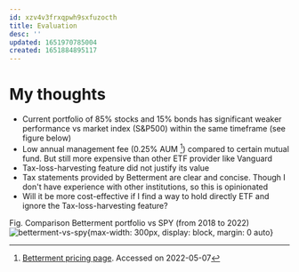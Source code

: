 ```yaml
---
id: xzv4v3frxqpwh9sxfuzocth
title: Evaluation
desc: ''
updated: 1651970785004
created: 1651884895117
---
```

# My thoughts

- Current portfolio of 85% stocks and 15% bonds has significant weaker performance vs market index (S&P500) within the same timeframe (see figure below)
- Low annual management fee (0.25% AUM [^1]) compared to certain mutual fund. But still more expensive than other ETF provider like Vanguard
- Tax-loss-harvesting feature did not justify its value
- Tax statements provided by Betterment are clear and concise. Though I don't have experience with other institutions, so this is opinionated
- Will it be more cost-effective if I find a way to hold directly ETF and ignore the Tax-loss-harvesting feature?

Fig. Comparison Betterment portfolio vs SPY (from 2018 to 2022)
![betterment-vs-spy](https://ik.imagekit.io/casa/h7b-dendron/20220507_betterment_vs_spy_03iM77LZk.PNG?ik-sdk-version=javascript-1.4.3&updatedAt=1651879831468){max-width: 300px, display: block, margin: 0 auto}

[^1]: [Betterment pricing page](https://www.betterment.com/pricing). Accessed on 2022-05-07